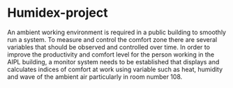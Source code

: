 # Humidex-project
An ambient working environment is required in a public building to smoothly run a system. To measure and control the comfort zone there are several variables that should be observed and controlled over time. In order to improve the productivity and comfort level for the person working in the AIPL building, a monitor system needs to be established that displays and calculates indices of comfort at work using variable such as heat, humidity and wave of the ambient air particularly in room number 108.
